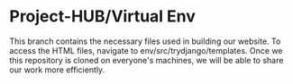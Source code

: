 # Project-HUB/Virtual Env
This branch contains the necessary files used in building our website. To access the HTML files, navigate
to env/src/trydjango/templates. Once we this repository is cloned on everyone's machines, we will be able
to share our work more efficiently. 
